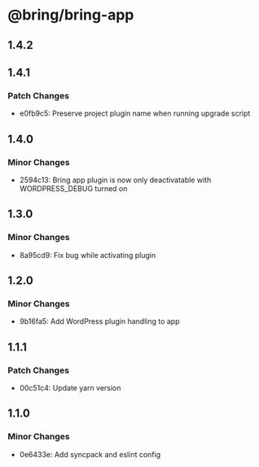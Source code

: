 # @bring/bring-app

## 1.4.2

## 1.4.1

### Patch Changes

- e0fb9c5: Preserve project plugin name when running upgrade script

## 1.4.0

### Minor Changes

- 2594c13: Bring app plugin is now only deactivatable with WORDPRESS_DEBUG turned on

## 1.3.0

### Minor Changes

- 8a95cd9: Fix bug while activating plugin

## 1.2.0

### Minor Changes

- 9b16fa5: Add WordPress plugin handling to app

## 1.1.1

### Patch Changes

- 00c51c4: Update yarn version

## 1.1.0

### Minor Changes

- 0e6433e: Add syncpack and eslint config
